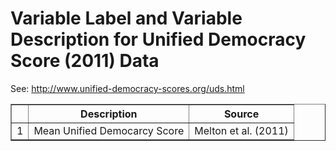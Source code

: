 # Variable Label and Variable Description for Unified Democracy Score (2011) Data
 See: <http://www.unified-democracy-scores.org/uds.html>

 <!-- html table generated in R 2.15.1 by xtable 1.7-0 package -->
<!-- Mon Jul 30 11:22:25 2012 -->
<TABLE border=1>
<TR> <TH>  </TH> <TH> Description </TH> <TH> Source </TH>  </TR>
  <TR> <TD align="right"> 1 </TD> <TD> Mean Unified Democarcy Score </TD> <TD> Melton et al. (2011) </TD> </TR>
   </TABLE>

